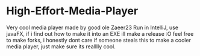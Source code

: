 # High-Effort-Media-Player
Very cool media player made by good ole Zaeer23
Run in IntelliJ, use javaFX, if i find out how to make it into an EXE ill make a release :O
feel free to make forks, i honestly dont care if someone steals this to make a cooler media player, just make sure its realllly cool.
